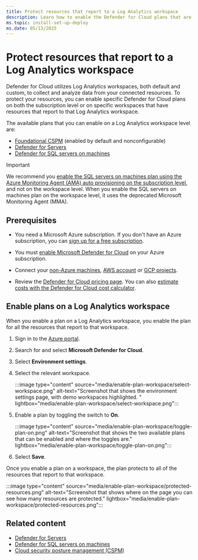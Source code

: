```yaml
---
title: Protect resources that report to a Log Analytics workspace
description: Learn how to enable the Defender for Cloud plans that are available on workspaces to protect the resources that report to that workspace.
ms.topic: install-set-up-deploy
ms.date: 05/13/2025
---
```


# Protect resources that report to a Log Analytics workspace

Defender for Cloud utilizes Log Analytics workspaces, both default and custom, to collect and analyze data from your connected resources. To protect your resources, you can enable specific Defender for Cloud plans on both the subscription level or on specific workspaces that have resources that report to that Log Analytics workspace. 

The available plans that you can enable on a Log Analytics workspace level are:

- [Foundational CSPM](concept-cloud-security-posture-management.md) (enabled by default and nonconfigurable)
- [Defender for Servers](plan-defender-for-servers.md)
- [Defender for SQL servers on machines](defender-for-sql-usage.md)

> [!IMPORTANT]
> We recommend you [enable the SQL servers on machines plan using the Azure Monitoring Agent (AMA) auto provisioning on the subscription level](tutorial-enable-servers-plan.md), and not on the workspace level. When you enable the SQL servers on machines plan on the workspace level, it uses the deprecated Microsoft Monitoring Agent (MMA).

## Prerequisites

- You need a Microsoft Azure subscription. If you don't have an Azure subscription, you can [sign up for a free subscription](https://azure.microsoft.com/pricing/free-trial/).

- You must [enable Microsoft Defender for Cloud](get-started.md#enable-defender-for-cloud-on-your-azure-subscription) on your Azure subscription.

- Connect your [non-Azure machines](quickstart-onboard-machines.md), [AWS account](quickstart-onboard-aws.md) or [GCP projects](quickstart-onboard-gcp.md).

- Review the [Defender for Cloud pricing page](https://azure.microsoft.com/pricing/details/defender-for-cloud/). You can also [estimate costs with the Defender for Cloud cost calculator](cost-calculator.md).

## Enable plans on a Log Analytics workspace

When you enable a plan on a Log Analytics workspace, you enable the plan for all the resources that report to that workspace.

1. Sign in to the [Azure portal](https://portal.azure.com).

1. Search for and select **Microsoft Defender for Cloud**.

1. Select **Environment settings**.

1. Select the relevant workspace.

    :::image type="content" source="media/enable-plan-workspace/select-workspace.png" alt-text="Screenshot that shows the environment settings page, with demo workspaces highlighted. " lightbox="media/enable-plan-workspace/select-workspace.png":::

1. Enable a plan by toggling the switch to **On**.

    :::image type="content" source="media/enable-plan-workspace/toggle-plan-on.png" alt-text="Screenshot that shows the two available plans that can be enabled and where the toggles are." lightbox="media/enable-plan-workspace/toggle-plan-on.png":::

1. Select **Save**.

Once you enable a plan on a workspace, the plan protects to all of the resources that report to that workspace.

:::image type="content" source="media/enable-plan-workspace/protected-resources.png" alt-text="Screenshot that shows where on the page you can see how many resources are protected." lightbox="media/enable-plan-workspace/protected-resources.png":::

## Related content

- [Defender for Servers](plan-defender-for-servers.md)
- [Defender for SQL servers on machines](defender-for-sql-usage.md)
- [Cloud security posture management (CSPM)](concept-cloud-security-posture-management.md)
